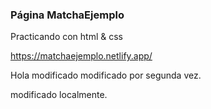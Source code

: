 ### Página MatchaEjemplo 
Practicando con html & css

https://matchaejemplo.netlify.app/

Hola modificado
modificado por segunda vez.

modificado localmente.
